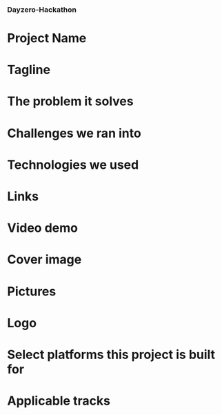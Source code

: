 ### Dayzero-Hackathon

# Project Name
# Tagline
# The problem it solves
# Challenges we ran into
# Technologies we used
# Links
# Video demo
# Cover image
# Pictures
# Logo
# Select platforms this project is built for
# Applicable tracks
